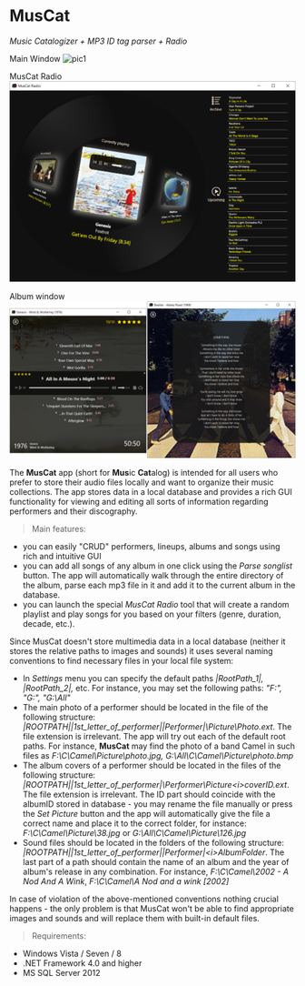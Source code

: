 # MusCat
<i>Music Catalogizer + MP3 ID tag parser + Radio</i>

Main Window
![pic1](https://github.com/ar1st0crat/MusCat/blob/master/Screenshots/1.png)

MusCat Radio
![pic2](https://github.com/ar1st0crat/MusCat/blob/master/Screenshots/2.png)

Album window
![pic3](https://github.com/ar1st0crat/MusCat/blob/master/Screenshots/3.png)


The <b>MusCat</b> app (short for <b>Mus</b>ic <b>Cat</b>alog) is intended for all users who prefer to store their audio files locally and want to organize their music collections. The app stores data in a local database and provides a rich GUI functionality for viewing and editing all sorts of information regarding performers and their discography.

> Main features:
* you can easily "CRUD" performers, lineups, albums and songs using rich and intuitive GUI
* you can add all songs of any album in one click using the <i>Parse songlist</i>  button. The app will automatically walk through the entire directory of the album, parse each mp3 file in it and add it to the current album in the database.
* you can launch the special <i>MusCat Radio</i>  tool that will create a random playlist and play songs for you based on your filters (genre, duration, decade, etc.).

Since MusCat doesn't store multimedia data in a local database (neither it stores the relative paths to images and sounds) it uses several naming conventions to find necessary files in your local file system:
* In <i>Settings</i> menu you can specify the default paths <em>|RootPath_1|, |RootPath_2|,</em> etc. For instance, you may set the following paths: <em>"F:\", "G:\", "G:\All\"</em>
* The main photo of a performer should be located in the file of the following structure: <em>|ROOTPATH|\|1st_letter_of_performer|\|Performer|\Picture\Photo.<i>ext</i></em>. The file extension is irrelevant. The app will try out each of the default root paths. For instance, <b>MusCat</b> may find the photo of a band Camel in such files as <em>F:\C\Camel\Picture\photo.jpg, G:\All\C\Camel\Picture\photo.bmp</em>
* The album covers of a performer should be located in the files of the following structure: <em>|ROOTPATH|\|1st_letter_of_performer|\Performer\Picture\<i>coverID.ext</i></em>. The file extension is irrelevant. The ID part should coincide with the albumID stored in database - you may rename the file manually or press the <i>Set Picture</i> button and the app will automatically give the file a correct name and place it to the correct folder, for instance: <em>F:\C\Camel\Picture\38.jpg</em> or <em>G:\All\C\Camel\Picture\126.jpg</em>
* Sound files should be located in the folders of the following structure: <em>|ROOTPATH|\|1st_letter_of_performer|\|Performer|\<i>AlbumFolder</i></em>. The last part of a path should contain the name of an album and the year of album's release in any combination. For instance, <em>F:\C\Camel\2002 - A Nod And A Wink</em>, <em>F:\C\Camel\A Nod and a wink [2002]</em>

In case of violation of the above-mentioned conventions nothing crucial happens - the only problem is that MusCat won't be able to find appropriate images and sounds and will replace them with built-in default files.

> Requirements:
* Windows Vista / Seven / 8
* .NET Framework 4.0 and higher
* MS SQL Server 2012
